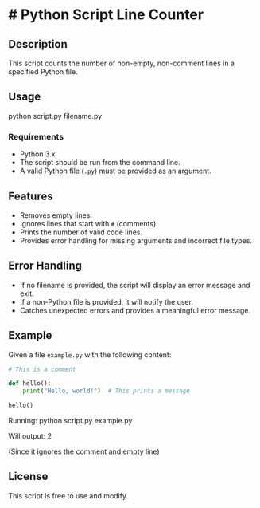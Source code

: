 # # Python Script Line Counter

## Description
This script counts the number of non-empty, non-comment lines in a specified Python file.

## Usage
python script.py filename.py

### Requirements
- Python 3.x
- The script should be run from the command line.
- A valid Python file (`.py`) must be provided as an argument.

## Features
- Removes empty lines.
- Ignores lines that start with `#` (comments).
- Prints the number of valid code lines.
- Provides error handling for missing arguments and incorrect file types.

## Error Handling
- If no filename is provided, the script will display an error message and exit.
- If a non-Python file is provided, it will notify the user.
- Catches unexpected errors and provides a meaningful error message.

## Example
Given a file `example.py` with the following content:
```python
# This is a comment

def hello():
    print("Hello, world!")  # This prints a message

hello()
```

Running:
python script.py example.py

Will output:
2

(Since it ignores the comment and empty line)

## License
This script is free to use and modify.

